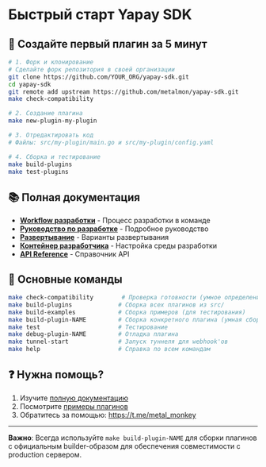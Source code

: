 # Быстрый старт Yapay SDK

## 🚀 Создайте первый плагин за 5 минут

```bash
# 1. Форк и клонирование
# Сделайте форк репозитория в своей организации
git clone https://github.com/YOUR_ORG/yapay-sdk.git
cd yapay-sdk
git remote add upstream https://github.com/metalmon/yapay-sdk.git
make check-compatibility

# 2. Создание плагина
make new-plugin-my-plugin

# 3. Отредактировать код
# Файлы: src/my-plugin/main.go и src/my-plugin/config.yaml

# 4. Сборка и тестирование
make build-plugins
make test-plugins
```

## 📚 Полная документация

- **[Workflow разработки](docs/development/workflow.md)** - Процесс разработки в команде
- **[Руководство по разработке](docs/development/getting-started.md)** - Подробное руководство
- **[Развертывание](docs/development/deployment.md)** - Варианты развертывания
- **[Контейнер разработчика](docs/development/dev-container.md)** - Настройка среды разработки
- **[API Reference](docs/api-reference/)** - Справочник API

## 🔧 Основные команды

```bash
make check-compatibility        # Проверка готовности (умное определение окружения)
make build-plugins             # Сборка всех плагинов из src/
make build-examples            # Сборка примеров (для тестирования)
make build-plugin-NAME         # Сборка конкретного плагина (умная сборка)
make test                      # Тестирование
make debug-plugin-NAME         # Отладка плагина
make tunnel-start              # Запуск туннеля для webhook'ов
make help                      # Справка по всем командам
```

## ❓ Нужна помощь?

1. Изучите [полную документацию](docs/README.md)
2. Посмотрите [примеры плагинов](examples/)
3. Обратитесь за помощью: https://t.me/metal_monkey

---

**Важно**: Всегда используйте `make build-plugin-NAME` для сборки плагинов с официальным builder-образом для обеспечения совместимости с production сервером.
